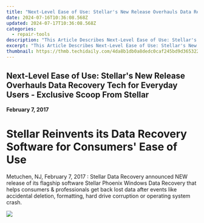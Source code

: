 ```yaml
---
title: "Next-Level Ease of Use: Stellar's New Release Overhauls Data Recovery Tech for Everyday Users - Exclusive Scoop From Stellar"
date: 2024-07-16T10:36:08.568Z
updated: 2024-07-17T10:36:08.568Z
categories:
  - repair-tools
description: "This Article Describes Next-Level Ease of Use: Stellar's New Release Overhauls Data Recovery Tech for Everyday Users - Exclusive Scoop From Stellar"
excerpt: "This Article Describes Next-Level Ease of Use: Stellar's New Release Overhauls Data Recovery Tech for Everyday Users - Exclusive Scoop From Stellar"
thumbnail: https://thmb.techidaily.com/4da8b1db0a8dedc0caf245bd9d36532200ad5924e7bac2e7594923dabb645a34.jpg
---
```


## Next-Level Ease of Use: Stellar's New Release Overhauls Data Recovery Tech for Everyday Users - Exclusive Scoop From Stellar

**February 7, 2017**

# **Stellar Reinvents its Data Recovery Software for Consumers' Ease of Use**

Metuchen, NJ, February 7, 2017 : Stellar Data Recovery announced NEW release of its flagship software Stellar Phoenix Windows Data Recovery that helps consumers & professionals get back lost data after events like accidental deletion, formatting, hard drive corruption or operating system crash.


<ins class="adsbygoogle"
     style="display:block"
     data-ad-format="autorelaxed"
     data-ad-client="ca-pub-7571918770474297"
     data-ad-slot="1223367746"></ins>



<ins class="adsbygoogle"
     style="display:block"
     data-ad-client="ca-pub-7571918770474297"
     data-ad-slot="8358498916"
     data-ad-format="auto"
     data-full-width-responsive="true"></ins>



<!-- affiliate ads begin -->
<a href="https://store.iobit.com/order/checkout.php?PRODS=1468905&QTY=1&AFFILIATE=108875&CART=1"><img src="https://secure.avangate.com/images/merchant/184260348236f9554fe9375772ff966e/ascscan_728x90.png" border="0"></a>
<!-- affiliate ads end -->